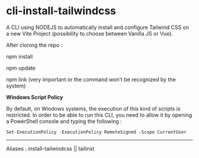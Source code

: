 # cli-install-tailwindcss

A CLI using NODEJS to automatically install and configure Tailwind CSS on a new Vite Project (possibility to choose between Vanilla JS or Vue).


After cloning the repo :

npm install

npm update

npm link (very important or the command won't be recognized by the system)

**Windows Script Policy**

By default, on Windows systems, the execution of this kind of scripts is restricted. In order to be able to run this CLI, you need to allow it by opening a PowerShell console and typing the following :

`Set-ExecutionPolicy -ExecutionPolicy RemoteSigned -Scope CurrentUser`

---

Aliases : install-tailwindcss || tailinst
